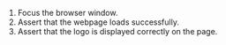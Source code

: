 1. Focus the browser window.
2. Assert that the webpage loads successfully.
3. Assert that the logo is displayed correctly on the page.